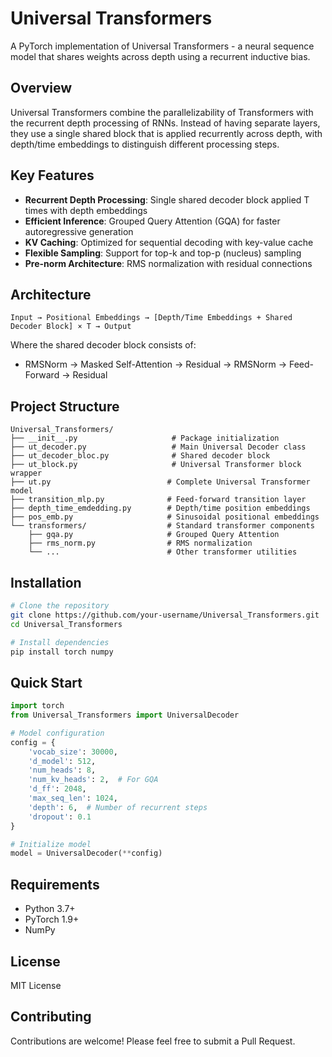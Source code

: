 # Universal Transformers

A PyTorch implementation of Universal Transformers - a neural sequence model that shares weights across depth using a recurrent inductive bias.

## Overview

Universal Transformers combine the parallelizability of Transformers with the recurrent depth processing of RNNs. Instead of having separate layers, they use a single shared block that is applied recurrently across depth, with depth/time embeddings to distinguish different processing steps.

## Key Features

- **Recurrent Depth Processing**: Single shared decoder block applied T times with depth embeddings
- **Efficient Inference**: Grouped Query Attention (GQA) for faster autoregressive generation
- **KV Caching**: Optimized for sequential decoding with key-value cache
- **Flexible Sampling**: Support for top-k and top-p (nucleus) sampling
- **Pre-norm Architecture**: RMS normalization with residual connections

## Architecture

```
Input → Positional Embeddings → [Depth/Time Embeddings + Shared Decoder Block] × T → Output
```

Where the shared decoder block consists of:
- RMSNorm → Masked Self-Attention → Residual → RMSNorm → Feed-Forward → Residual

## Project Structure
```
Universal_Transformers/
├── __init__.py                     # Package initialization
├── ut_decoder.py                   # Main Universal Decoder class
├── ut_decoder_bloc.py              # Shared decoder block
├── ut_block.py                     # Universal Transformer block wrapper
├── ut.py                          # Complete Universal Transformer model
├── transition_mlp.py              # Feed-forward transition layer
├── depth_time_emdedding.py        # Depth/time position embeddings
├── pos_emb.py                     # Sinusoidal positional embeddings
└── transformers/                  # Standard transformer components
    ├── gqa.py                     # Grouped Query Attention
    ├── rms_norm.py                # RMS normalization
    └── ...                        # Other transformer utilities
```

## Installation

```bash
# Clone the repository
git clone https://github.com/your-username/Universal_Transformers.git
cd Universal_Transformers

# Install dependencies
pip install torch numpy
```

## Quick Start

```python
import torch
from Universal_Transformers import UniversalDecoder

# Model configuration
config = {
    'vocab_size': 30000,
    'd_model': 512,
    'num_heads': 8,
    'num_kv_heads': 2,  # For GQA
    'd_ff': 2048,
    'max_seq_len': 1024,
    'depth': 6,  # Number of recurrent steps
    'dropout': 0.1
}

# Initialize model
model = UniversalDecoder(**config)
```

## Requirements

- Python 3.7+
- PyTorch 1.9+
- NumPy

## License

MIT License

## Contributing

Contributions are welcome! Please feel free to submit a Pull Request.
